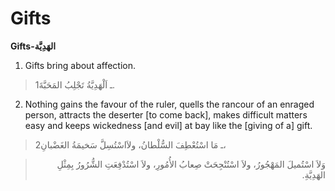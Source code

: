 Gifts
=====

**Gifts-الهَدِيَّة**

1. Gifts bring about affection.

> 1ـ اَلْهَدِيَّةُ تَجْلِبُ المَحَبَّةَ.

2. Nothing gains the favour of the ruler, quells the rancour of an
enraged person, attracts the deserter [to come back], makes difficult
matters easy and keeps wickedness [and evil] at bay like the [giving of
a] gift.

> 2ـ مَا اسْتُعْطِفَ السُّلْطانُ، ولاَاسْتُسِلَّ سَخيمَةُ الغَضْبانِ،
<blockquote dir="rtl">
  <p>
وَلاَ اسْتُميلَ المَهْجُورُ، ولاَ اسْتُنْجِحَتْ صِعابُ الأُمُورِ، ولاَ
اسْتُدْفِعَتِ الشُّرُورُ بِمِثْلِ الهَدِيَّةِ.
  </p>
</blockquote>


